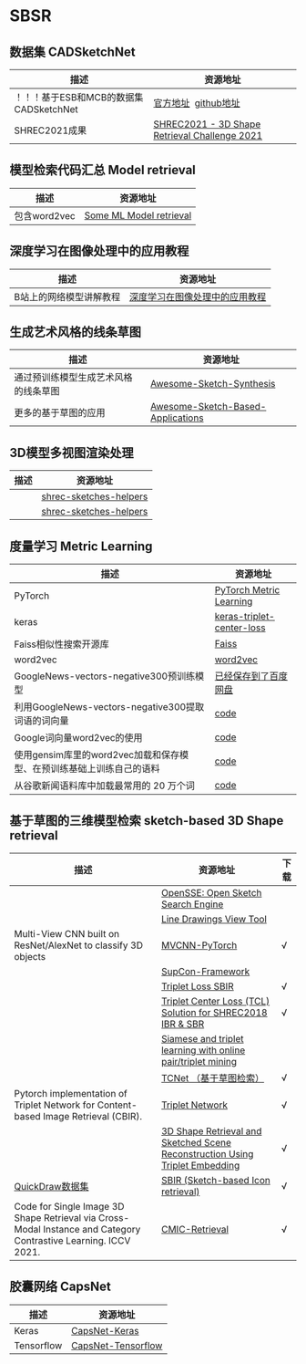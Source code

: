 # SBSR

## 数据集 CADSketchNet
|描述|资源地址|
|-----|-----|
|！！！基于ESB和MCB的数据集CADSketchNet|[官方地址](https://bharadwaj-manda.github.io/CADSketchNet/)&nbsp;&nbsp;[github地址](https://github.com/bharadwaj-manda/CADSketchNet)<br>|
|SHREC2021成果|[SHREC2021 - 3D Shape Retrieval Challenge 2021](https://3dor2021.github.io/programme.html)<br>|

## 模型检索代码汇总 Model retrieval
|描述|资源地址|
|-----|-----|
|包含word2vec|[Some ML Model retrieval](https://github.com/iofu728/Model_retrieval)<br>|


## 深度学习在图像处理中的应用教程
|描述|资源地址|
|-----|-----|
|B站上的网络模型讲解教程|[深度学习在图像处理中的应用教程](https://github.com/WZMIAOMIAO/deep-learning-for-image-processing "B站视频")<br>|


## 生成艺术风格的线条草图
|描述|资源地址|
|-----|-----|
|通过预训练模型生成艺术风格的线条草图|[Awesome-Sketch-Synthesis](https://github.com/MarkMoHR/Awesome-Sketch-Synthesis "通过预训练模型生成艺术风格的线条草图 A collection of papers about Sketch Synthesis (Generation). Mainly focus on stroke-level vector sketch synthesis.")<br>|
|更多的基于草图的应用|[Awesome-Sketch-Based-Applications](https://github.com/MarkMoHR/Awesome-Sketch-Based-Applications "更多的基于草图的应用")<br>|


## 3D模型多视图渲染处理
|描述|资源地址|
|-----|-----|
||[shrec-sketches-helpers](https://github.com/twuilliam/shrec-sketches-helpers)<br>|
||[shrec-sketches-helpers](https://github.com/FutureXZC/shrec-sketches-helpers)<br>|


## 度量学习 Metric Learning
|描述|资源地址|
|-----|-----|
|PyTorch|[PyTorch Metric Learning](https://github.com/KevinMusgrave/pytorch-metric-learning/blob/master/examples/notebooks/TrainWithClassifier.ipynb "度量学习示例教程")|
|keras|[keras-triplet-center-loss](https://github.com/popcornell/keras-triplet-center-loss)|
|Faiss相似性搜索开源库|[Faiss](https://github.com/facebookresearch/faiss)|
|word2vec|[word2vec](https://github.com/danielfrg/word2vec)|
|GoogleNews-vectors-negative300预训练模型|[已经保存到了百度网盘](https://blog.csdn.net/sunny_ran123/article/details/109098539)|
|利用GoogleNews-vectors-negative300提取词语的词向量|[code](https://ask.csdn.net/questions/7470050)|
|Google词向量word2vec的使用|[code](https://www.cnblogs.com/demo-deng/p/9705108.html)|
|使用gensim库里的word2vec加载和保存模型、在预训练基础上训练自己的语料|[code](https://blog.csdn.net/sinat_28375239/article/details/109024745?utm_medium=distribute.pc_relevant.none-task-blog-2~default~baidujs_title~default-1.opensearchhbase&spm=1001.2101.3001.4242.2)|
|从谷歌新闻语料库中加载最常用的 20 万个词|[code](https://blog.csdn.net/fgg1234567890/article/details/112974650?spm=1001.2101.3001.6650.8&utm_medium=distribute.pc_relevant.none-task-blog-2%7Edefault%7EBlogCommendFromBaidu%7Edefault-8.fixedcolumn&depth_1-utm_source=distribute.pc_relevant.none-task-blog-2%7Edefault%7EBlogCommendFromBaidu%7Edefault-8.fixedcolumn)|

## 基于草图的三维模型检索 sketch-based 3D Shape retrieval
|描述|资源地址|下载|
|-----|-----|-----|
||[OpenSSE: Open Sketch Search Engine](https://github.com/zddhub/opensse)<br>|
||[Line Drawings View Tool](https://github.com/zddhub/trianglemesh)<br>|
|Multi-View CNN built on ResNet/AlexNet to classify 3D objects|[MVCNN-PyTorch](https://github.com/RBirkeland/MVCNN-PyTorch)|√|
||[SupCon-Framework](https://github.com/ivanpanshin/SupCon-Framework)<br>|
||[Triplet Loss SBIR](https://github.com/TuBui/Triplet_Loss_SBIR)<br>|√|
||[Triplet Center Loss (TCL) Solution for SHREC2018 IBR & SBR](https://github.com/xlliu7/Shrec2018_TripletCenterLoss.pytorch)<br>|√|
||[Siamese and triplet learning with online pair/triplet mining](https://github.com/adambielski/siamese-triplet)<br>|
||[TCNet （基于草图检索）](https://github.com/avalonstrel/TCNet)<br>|√|
|Pytorch implementation of Triplet Network for Content-based Image Retrieval (CBIR).<br>|[Triplet Network](https://github.com/thainguyentrong/triplet-net)<br>|√|
||[3D Shape Retrieval and Sketched Scene Reconstruction Using Triplet Embedding](https://github.com/Madalaski/MattRedmondL3Project)<br>|√|
|[QuickDraw数据集](https://github.com/googlecreativelab/quickdraw-dataset)|[SBIR (Sketch-based Icon retrieval)](https://github.com/emizzz/Sketch-to-Icon-Paper-Code)<br>|√|
|Code for Single Image 3D Shape Retrieval via Cross-Modal Instance and Category Contrastive Learning. ICCV 2021.<br>|[CMIC-Retrieval](https://github.com/IGLICT/IBSR_jittor)<br>|√|


## 胶囊网络 CapsNet
|描述|资源地址|
|-----|-----|
|Keras|[CapsNet-Keras](https://github.com/XifengGuo/CapsNet-Keras)|
|Tensorflow|[CapsNet-Tensorflow](https://github.com/naturomics/CapsNet-Tensorflow)|


